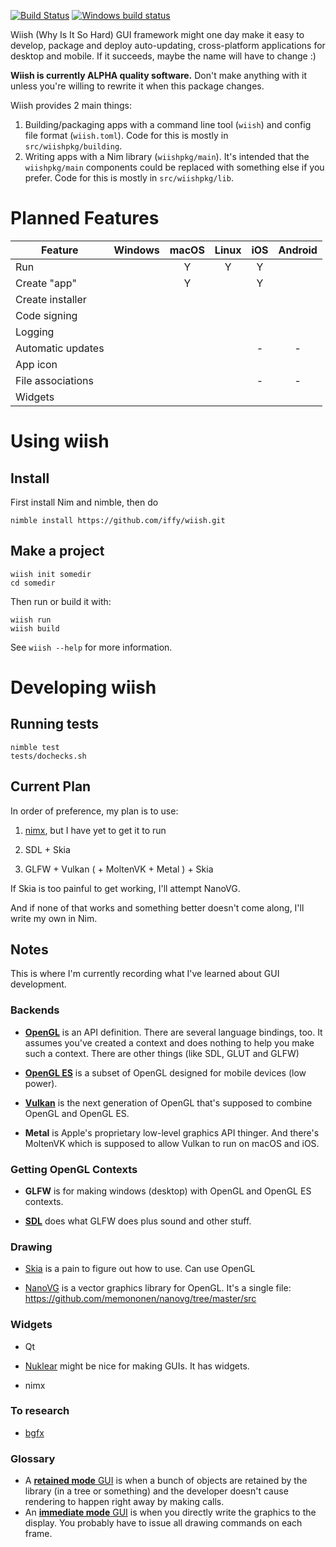 [![Build Status](https://travis-ci.org/iffy/wiish.svg?branch=master)](https://travis-ci.org/iffy/wiish)
[![Windows build status](https://ci.appveyor.com/api/projects/status/hnv03meyx4absx4t/branch/master?svg=true)](https://ci.appveyor.com/project/iffy/wiish/branch/master)

Wiish (Why Is It So Hard) GUI framework might one day make it easy to develop, package and deploy auto-updating,  cross-platform applications for desktop and mobile.  If it succeeds, maybe the name will have to change :)

**Wiish is currently ALPHA quality software.**  Don't make anything with it unless you're willing to rewrite it when this package changes.

Wiish provides 2 main things:

1. Building/packaging apps with a command line tool (`wiish`) and config file format (`wiish.toml`).  Code for this is mostly in `src/wiishpkg/building`.
2. Writing apps with a Nim library (`wiishpkg/main`).  It's intended that the `wiishpkg/main` components could be replaced with something else if you prefer.  Code for this is mostly in `src/wiishpkg/lib`.

# Planned Features

| Feature             | Windows | macOS | Linux | iOS | Android |
|---------------------|:-------:|:-----:|:-----:|:---:|:-------:|
| Run                 |         |   Y   |   Y   |  Y  |         |
| Create "app"        |         |   Y   |       |  Y  |         |
| Create installer    |         |       |       |     |         |
| Code signing        |         |       |       |     |         |
| Logging             |         |       |       |     |         |
| Automatic updates   |         |       |       |  -  |    -    |
| App icon            |         |       |       |     |         |
| File associations   |         |       |       |  -  |    -    |
| Widgets             |         |       |       |     |         |

# Using wiish

## Install

First install Nim and nimble, then do

~~~
nimble install https://github.com/iffy/wiish.git
~~~

## Make a project

```
wiish init somedir
cd somedir
```

Then run or build it with:

```
wiish run
wiish build
```

See `wiish --help` for more information.

# Developing wiish

## Running tests

~~~
nimble test
tests/dochecks.sh
~~~

## Current Plan

In order of preference, my plan is to use:

1. [nimx](https://github.com/yglukhov/nimx), but I have yet to get it to run

2. SDL + Skia

3. GLFW + Vulkan ( + MoltenVK + Metal ) + Skia

If Skia is too painful to get working, I'll attempt NanoVG.

And if none of that works and something better doesn't come along, I'll write my own in Nim.

## Notes

This is where I'm currently recording what I've learned about GUI development.

### Backends

- [**OpenGL**](https://en.wikipedia.org/wiki/OpenGL#Vulkan) is an API definition.  There are several language bindings, too.  It assumes you've created a context and does nothing to help you make such a context.  There are other things (like SDL, GLUT and GLFW)

- [**OpenGL ES**](https://www.khronos.org/opengles/) is a subset of OpenGL designed for mobile devices (low power).

- [**Vulkan**](https://en.wikipedia.org/wiki/Vulkan_(API)) is the next generation of OpenGL that's supposed to combine OpenGL and OpenGL ES.

- **Metal** is Apple's proprietary low-level graphics API thinger.  And there's MoltenVK which is supposed to allow Vulkan to run on macOS and iOS.

### Getting OpenGL Contexts

- **GLFW** is for making windows (desktop) with OpenGL and OpenGL ES contexts.

- [**SDL**](https://www.khronos.org/opengl/wiki/Related_toolkits_and_APIs) does what GLFW does plus sound and other stuff.



### Drawing

- [Skia](https://en.wikipedia.org/wiki/Skia_Graphics_Engine) is a pain to figure out how to use.  Can use OpenGL

- [NanoVG](https://github.com/memononen/nanovg) is a vector graphics library for OpenGL.  It's a single file: <https://github.com/memononen/nanovg/tree/master/src>

### Widgets

- Qt

- [Nuklear](https://github.com/vurtun/nuklear) might be nice for making GUIs.  It has widgets.

- nimx

### To research

- [bgfx](https://bkaradzic.github.io/bgfx/index.html)

### Glossary

- A [**retained mode** GUI](https://en.wikipedia.org/wiki/Retained_mode) is when a bunch of objects are retained by the library (in a tree or something) and the developer doesn't cause rendering to happen right away by making calls.
- An [**immediate mode** GUI](https://en.wikipedia.org/wiki/Immediate_mode_(computer_graphics)) is when you directly write the graphics to the display.  You probably have to issue all drawing commands on each frame.

